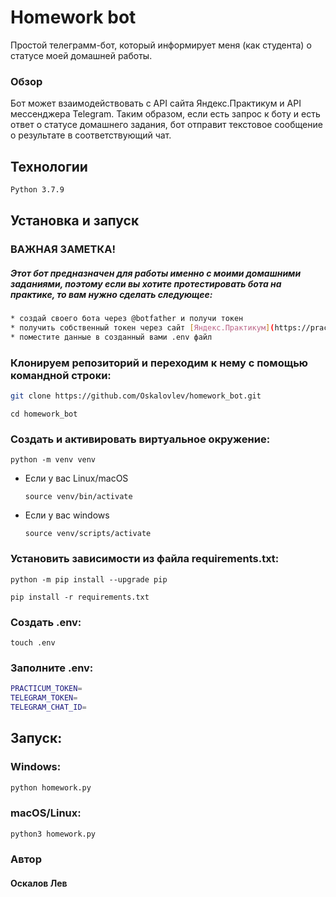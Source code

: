 # Homework bot
Простой телеграмм-бот, который информирует меня (как студента) о статусе моей домашней работы.

### Обзор
Бот может взаимодействовать с API сайта Яндекс.Практикум и API мессенджера Telegram. Таким образом, если есть запрос к боту и есть ответ о статусе домашнего задания, бот отправит текстовое сообщение о результате в соответствующий чат.

## Технологии

```sh
Python 3.7.9
```

## Установка и запуск

### ВАЖНАЯ ЗАМЕТКА!
##### Этот бот предназначен для работы именно с моими домашними заданиями, поэтому если вы хотите протестировать бота на практике, то вам нужно сделать следующее:
```sh
* создай своего бота через @botfather и получи токен
* получить собственный токен через сайт [Яндекс.Практикум](https://practicum.yandex.ru/) (вы должны быть студентом)
* поместите данные в созданный вами .env файл
```

### Клонируем репозиторий и переходим к нему с помощью командной строки:

```sh
git clone https://github.com/Oskalovlev/homework_bot.git
```
```
cd homework_bot
```

### Cоздать и активировать виртуальное окружение:

```
python -m venv venv
```

* Если у вас Linux/macOS

    ```
    source venv/bin/activate
    ```

* Если у вас windows

    ```
    source venv/scripts/activate
    ```

### Установить зависимости из файла requirements.txt:

```
python -m pip install --upgrade pip
```

```
pip install -r requirements.txt
```

### Создать .env:
```
touch .env
```

### Заполните .env:
```sh
PRACTICUM_TOKEN=
TELEGRAM_TOKEN=
TELEGRAM_CHAT_ID=
```

## Запуск:

### Windows:
```sh
python homework.py 
```

### macOS/Linux:
```sh
python3 homework.py 
```

### Автор 
#### Оскалов Лев
